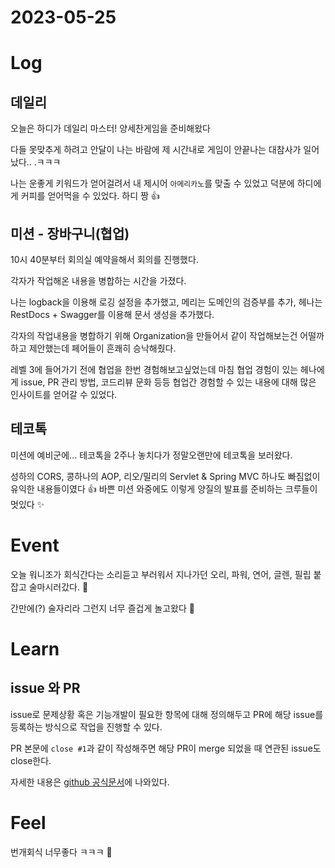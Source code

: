# 2023-05-25

# Log

## 데일리

오늘은 하디가 데일리 마스터! 양세찬게임을 준비해왔다 

다들 못맞추게 하려고 안달이 나는 바람에 제 시간내로 게임이 안끝나는 대참사가 일어났다.. .ㅋㅋㅋ

나는 운좋게 키워드가 얻어걸려서 내 제시어 `아메리카노`를 맞출 수 있었고 덕분에 하디에게 커피를 얻어먹을 수 있었다. 하디 짱 👍

## 미션 - 장바구니(협업)

10시 40분부터 회의실 예약을해서 회의를 진행했다.

각자가 작업해온 내용을 병합하는 시간을 가졌다.

나는 logback을 이용해 로깅 설정을 추가했고, 메리는 도메인의 검증부를 추가, 헤나는 RestDocs + Swagger를 이용해 문서 생성을 추가했다.

각자의 작업내용을 병합하기 위해 Organization을 만들어서 같이 작업해보는건 어떨까 하고 제안했는데 페어들이 흔쾌히 승낙해줬다.

레벨 3에 들어가기 전에 협업을 한번 경험해보고싶었는데 마침 협업 경험이 있는 헤나에게 issue, PR 관리 방법, 코드리뷰 문화 등등 협업간 경험할 수 있는 내용에 대해  많은 인사이트를 얻어갈 수 있었다.

## 테코톡

미션에 예비군에... 테코톡을 2주나 놓치다가 정말오랜만에 테코톡을 보러왔다.

성하의 CORS, 콩하나의 AOP, 리오/밀리의 Servlet & Spring MVC 하나도 빠짐없이 유익한 내용들이였다 👍 바쁜 미션 와중에도 이렇게 양질의 발표를 준비하는 크루들이 멋있다 ✨

# Event

오늘 워니조가 회식간다는 소리듣고 부러워서 지나가던 오리, 파워, 연어, 글렌, 필립 붙잡고 술마시러갔다. 🍻

간만에(?) 술자리라 그런지 너무 즐겁게 놀고왔다 🚀

# Learn

## issue 와 PR

issue로 문제상황 혹은 기능개발이 필요한 항목에 대해 정의해두고 PR에 해당 issue를 등록하는 방식으로 작업을 진행할 수 있다.

PR 본문에 `close #1`과 같이 작성해주면 해당 PR이 merge 되었을 때 연관된 issue도 close한다.

자세한 내용은 [github 공식문서](https://docs.github.com/ko/issues/tracking-your-work-with-issues/linking-a-pull-request-to-an-issue)에 나와있다.

# Feel

번개회식 너무좋다 ㅋㅋㅋ 🚀